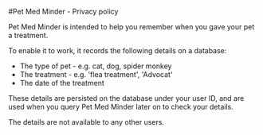 #Pet Med Minder - Privacy policy

Pet Med Minder is intended to help you remember when you gave your pet a treatment. 

To enable it to work, it records the following details on a database:

- The type of pet - e.g. cat, dog, spider monkey
- The treatment - e.g. 'flea treatment', 'Advocat'
- The date of the treatment

These details are persisted on the database under your user ID, and are used when you query Pet Med Minder later on to check your details. 

The details are not available to any other users. 